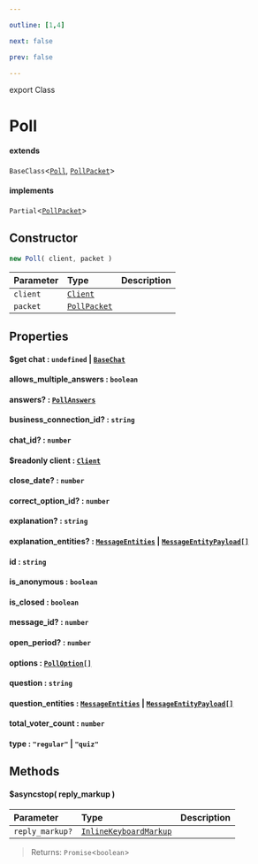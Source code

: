 ```yaml
---

outline: [1,4]

next: false

prev: false

---
```


export Class
# Poll
#### extends
 `BaseClass`<[`Poll`](./Poll.md), [`PollPacket`](../interfaces/PollPacket.md)>
#### implements
 `Partial`<[`PollPacket`](../interfaces/PollPacket.md)>

## Constructor
 ```ts
 new Poll( client, packet )
 ```
 
 | Parameter | Type | Description |
| :--- | :--- | :--- |
| `client` | [`Client`](./Client.md) | |
| `packet` | [`PollPacket`](../interfaces/PollPacket.md) | |

## Properties

#### $get chat : `undefined` \| [`BaseChat`](./BaseChat.md)

#### allows_multiple_answers : `boolean`

#### answers? : [`PollAnswers`](./PollAnswers.md)

#### business_connection_id? : `string`

#### chat_id? : `number`

#### $readonly client : [`Client`](./Client.md)

#### close_date? : `number`

#### correct_option_id? : `number`

#### explanation? : `string`

#### explanation_entities? : [`MessageEntities`](./MessageEntities.md) \| [`MessageEntityPayload[]`](../interfaces/MessageEntityPayload.md)

#### id : `string`

#### is_anonymous : `boolean`

#### is_closed : `boolean`

#### message_id? : `number`

#### open_period? : `number`

#### options : [`PollOption[]`](../interfaces/PollOption.md)

#### question : `string`

#### question_entities : [`MessageEntities`](./MessageEntities.md) \| [`MessageEntityPayload[]`](../interfaces/MessageEntityPayload.md)

#### total_voter_count : `number`

#### type : `"regular"` \| `"quiz"`

## Methods

#### $asyncstop( reply_markup )
| Parameter | Type | Description |
| :--- | :--- | :--- |
| `reply_markup?` | [`InlineKeyboardMarkup`](./InlineKeyboardMarkup.md) | |
> 
> 
> Returns: `Promise`<`boolean`>
